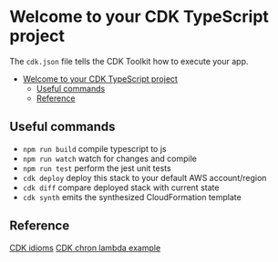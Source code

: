 # Welcome to your CDK TypeScript project

The `cdk.json` file tells the CDK Toolkit how to execute your app.

- [Welcome to your CDK TypeScript project](#welcome-to-your-cdk-typescript-project)
	- [Useful commands](#useful-commands)
	- [Reference](#reference)

## Useful commands

* `npm run build`   compile typescript to js
* `npm run watch`   watch for changes and compile
* `npm run test`    perform the jest unit tests
* `cdk deploy`      deploy this stack to your default AWS account/region
* `cdk diff`        compare deployed stack with current state
* `cdk synth`       emits the synthesized CloudFormation template

## Reference
[CDK idioms](https://docs.aws.amazon.com/cdk/v2/guide/work-with-cdk-typescript.html)
[CDK chron lambda example](https://github.com/aws-samples/aws-cdk-examples/tree/master/typescript/lambda-cron)